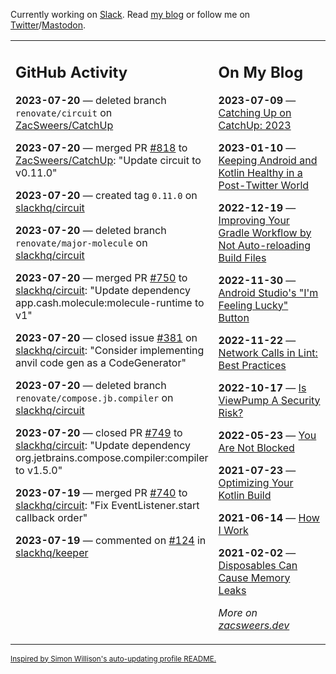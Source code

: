 Currently working on [Slack](https://slack.com/). Read [my blog](https://zacsweers.dev/) or follow me on [Twitter](https://twitter.com/ZacSweers)/[Mastodon](https://hachyderm.io/@ZacSweers).

<table><tr><td valign="top" width="60%">

## GitHub Activity
<!-- githubActivity starts -->
**2023-07-20** — deleted branch `renovate/circuit` on [ZacSweers/CatchUp](https://github.com/ZacSweers/CatchUp)

**2023-07-20** — merged PR [#818](https://github.com/ZacSweers/CatchUp/pull/818) to [ZacSweers/CatchUp](https://github.com/ZacSweers/CatchUp): "Update circuit to v0.11.0"

**2023-07-20** — created tag `0.11.0` on [slackhq/circuit](https://github.com/slackhq/circuit)

**2023-07-20** — deleted branch `renovate/major-molecule` on [slackhq/circuit](https://github.com/slackhq/circuit)

**2023-07-20** — merged PR [#750](https://github.com/slackhq/circuit/pull/750) to [slackhq/circuit](https://github.com/slackhq/circuit): "Update dependency app.cash.molecule:molecule-runtime to v1"

**2023-07-20** — closed issue [#381](https://github.com/slackhq/circuit/issues/381) on [slackhq/circuit](https://github.com/slackhq/circuit): "Consider implementing anvil code gen as a CodeGenerator"

**2023-07-20** — deleted branch `renovate/compose.jb.compiler` on [slackhq/circuit](https://github.com/slackhq/circuit)

**2023-07-20** — closed PR [#749](https://github.com/slackhq/circuit/pull/749) to [slackhq/circuit](https://github.com/slackhq/circuit): "Update dependency org.jetbrains.compose.compiler:compiler to v1.5.0"

**2023-07-19** — merged PR [#740](https://github.com/slackhq/circuit/pull/740) to [slackhq/circuit](https://github.com/slackhq/circuit): "Fix EventListener.start callback order"

**2023-07-19** — commented on [#124](https://github.com/slackhq/keeper/issues/124#issuecomment-1642997711) in [slackhq/keeper](https://github.com/slackhq/keeper)
<!-- githubActivity ends -->
</td><td valign="top" width="40%">

## On My Blog
<!-- blog starts -->
**2023-07-09** — [Catching Up on CatchUp: 2023](https://www.zacsweers.dev/catching-up-on-catchup-2023/)

**2023-01-10** — [Keeping Android and Kotlin Healthy in a Post-Twitter World](https://www.zacsweers.dev/keeping-android-healthy/)

**2022-12-19** — [Improving Your Gradle Workflow by Not Auto-reloading Build Files](https://www.zacsweers.dev/improving-your-workflow-by-not-auto-reloading-build-files/)

**2022-11-30** — [Android Studio's "I'm Feeling Lucky" Button](https://www.zacsweers.dev/android-studios-im-feeling-lucky-button/)

**2022-11-22** — [Network Calls in Lint: Best Practices](https://www.zacsweers.dev/network-calls-in-lint-best-practices/)

**2022-10-17** — [Is ViewPump A Security Risk?](https://www.zacsweers.dev/is-viewpump-a-security-risk/)

**2022-05-23** — [You Are Not Blocked](https://www.zacsweers.dev/you-are-not-blocked/)

**2021-07-23** — [Optimizing Your Kotlin Build](https://www.zacsweers.dev/optimizing-your-kotlin-build/)

**2021-06-14** — [How I Work](https://www.zacsweers.dev/how-i-work/)

**2021-02-02** — [Disposables Can Cause Memory Leaks](https://www.zacsweers.dev/disposables-can-cause-memory-leaks/)
<!-- blog ends -->
_More on [zacsweers.dev](https://zacsweers.dev/)_
</td></tr></table>

<sub><a href="https://simonwillison.net/2020/Jul/10/self-updating-profile-readme/">Inspired by Simon Willison's auto-updating profile README.</a></sub>